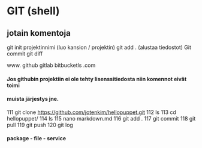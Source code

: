 # GIT (shell)
## jotain komentoja

git init projektinnimi (luo kansion / projektin)
git add . (alustaa tiedostot)
Git commit
git diff

www.
github
gitlab
bitbucketls
.com

#### Jos githubin projektiin ei ole tehty lisenssitiedosta niin komennot eivät toimi
#### muista järjestys jne.
111  git clone https://github.com/jotenkim/hellopuppet.git
  112  ls
  113  cd hellopuppet/
  114  ls
  115  nano markdown.md
  116  git add .
  117  git commit
  118  git pull
  119  git push
  120  git log

#### package - file - service


